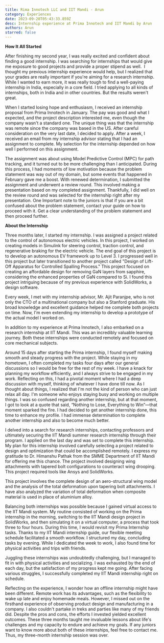 ```yaml
---
title: Rima Innotech LLC and IIT Mandi - Arun
category: Experiences
date: 2023-09-28T05:43:33.859Z
desc: Internship experience at Prima Innotech and IIT Mandi by Arun
authors: Arun
starred: false
---
```

<!--StartFragment-->

**How It All Started** 

After finishing my second year, I was really excited and confident about finding a good internship. I was searching for internships that would give me exposure to good projects and provide a proper stipend as well.  I thought my previous internship experience would help, but I realized that your grades are really important if you're aiming for a research internship. While I wanted to earn more, it was really tough to find a well-paying internship in India, especially in a core field. I tried applying to all kinds of internships, both in India and in other countries. But the results weren't great.

When I started losing hope and enthusiasm, I received an internship proposal from Prima Innotech in January. The pay was good and what I expected, and the project description interested me, even though the company wasn't a standard one. The unique thing was that the internship was remote since the company was based in the US. After careful consideration on the very last date, I decided to apply. After a week, I received an email from my internship advisor stating that I had an assignment to complete. My selection for the internship depended on how well I performed on this assignment.

The assignment was about using Model Predictive Control (MPC) for path tracking, and it turned out to be more challenging than I anticipated. During this process, I had moments of low motivation because the problem statement was way out of my domain, but some events that happened in February gave me a boost. With renewed determination, I submitted the assignment and underwent a review round. This involved making a presentation based on my completed assignment. Thankfully, I did well on the review round and was selected for the internship right after my presentation. One Important note to the juniors is that if you are a bit confused about the problem statement, contact your guide on how to proceed with it. Get a clear understanding of the problem statement and then proceed further. 

**About the Internship**

Three months later, I started my internship. I was assigned a project related to the control of autonomous electric vehicles. In this project, I worked on creating models in Simulink for steering control, traction control, and regenerative braking for the electric vehicle. The end goal of this project is to develop an autonomous EV framework up to Level 3. I progressed well in this project but later transitioned to another project called "Design of Lift-Off Apparatus for Controlled Spalling Process." This project focused on creating an affordable design for removing GaN layers from sapphire, considering the enhanced properties of GaN compared to Si. I found this project intriguing because of my previous experience with SolidWorks, a design software.

Every week, I met with my internship advisor, Mr. Ajit Paranjpe, who is not only the CTO of a multinational company but also a Stanford graduate. His broad knowledge and excellent guidance helped me complete both projects on time. Now, I'm even extending my internship to develop a prototype of the actual model I worked on.

In addition to my experience at Prima Innotech, I also embarked on a research internship at IIT Mandi. This was an incredibly valuable learning journey. Both these internships were conducted remotely and focused on core mechanical subjects.

Around 15 days after starting the Prima internship, I found myself making smooth and steady progress with the project. While staying in my hometown, I often completed my tasks four days after our general discussions so I would be free for the rest of my week. I have a knack for planning my workflow efficiently, and I always strive to be engaged in my work. Reflecting on this, I had a pivotal moment where I had a deep discussion with myself, thinking of whatever I have done till now. As I thought about things, I realized that I'm not the kind of person who can just relax all day. I'm someone who enjoys staying busy and working on multiple things. I was so confused regarding another internship, but at that moment, I got to look at a quote that said, “Nothing to Lose, Everything to Win”—that moment sparked the fire. I had decided to get another internship done, this time to enhance my profile. I had immense determination to complete another internship and also to become much better. 

I delved into a search for research internships, contacting professors and ultimately securing the IIT Mandi summer research internship through their program. I applied on the last day and was set to complete this internship. My plan for this internship involved carefully selecting a project related to design and optimization that could be accomplished remotely. I express my gratitude to Dr. Himanshu Pathak from the SMME Department of IIT Mandi for offering me this chance. The project involved designing wing attachments with tapered bolt configurations to counteract wing drooping. This project required tools like Ansys and SolidWorks.

This project involves the complete design of an aero-structural wing model and the analysis of the total deformation upon tapering bolt attachments. I have also analyzed the variation of total deformation when composite material is used in place of aluminium alloy.

Balancing both internships was possible because I gained virtual access to the IIT Mandi system. My routine consisted of working on the Prima internship in the morning, switching to the IIT Mandi design project in SolidWorks, and then simulating it on a virtual computer, a process that took three to four hours. During this time, I would revisit my Prima Internship tasks. Thanks to my IIT Mandi internship guide, our flexible meeting schedule facilitated a smooth workflow. I structured my day, concluding tasks by evening. While I dedicated the week to work, I also found time for physical activities and trips with friends.

Juggling these internships was undoubtedly challenging, but I managed to fit in with physical activities and socializing. I was exhausted by the end of each day, but the satisfaction of my progress kept me going. After facing various struggles, I successfully completed my IIT Mandi internship right on schedule.

Reflecting on the experience, I wonder how an offline internship might have been different. Remote work has its advantages, such as the flexibility to wake up late and enjoy homemade meals. However, I missed out on the firsthand experience of observing product design and manufacturing in a company. I also couldn't partake in treks and parties like many of my friends did. Despite the pros and cons, the efforts I invested yielded excellent outcomes. These three months taught me invaluable lessons about life's challenges and my capacity to endure and achieve my goals. If any juniors want to know more about both of these internships, feel free to contact me. Thus, my three-month internship session was over.

<!--EndFragment-->